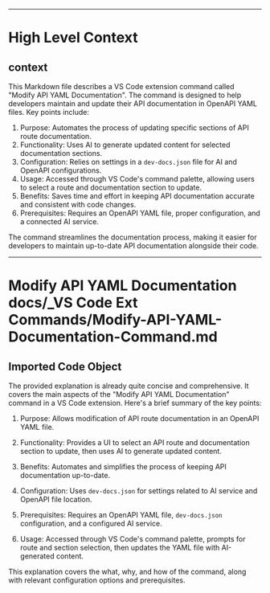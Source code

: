 

  ---
# High Level Context
## context
This Markdown file describes a VS Code extension command called "Modify API YAML Documentation". The command is designed to help developers maintain and update their API documentation in OpenAPI YAML files. Key points include:

1. Purpose: Automates the process of updating specific sections of API route documentation.
2. Functionality: Uses AI to generate updated content for selected documentation sections.
3. Configuration: Relies on settings in a `dev-docs.json` file for AI and OpenAPI configurations.
4. Usage: Accessed through VS Code's command palette, allowing users to select a route and documentation section to update.
5. Benefits: Saves time and effort in keeping API documentation accurate and consistent with code changes.
6. Prerequisites: Requires an OpenAPI YAML file, proper configuration, and a connected AI service.

The command streamlines the documentation process, making it easier for developers to maintain up-to-date API documentation alongside their code.

---
# Modify API YAML Documentation docs/_VS Code Ext Commands/Modify-API-YAML-Documentation-Command.md
## Imported Code Object
The provided explanation is already quite concise and comprehensive. It covers the main aspects of the "Modify API YAML Documentation" command in a VS Code extension. Here's a brief summary of the key points:

1. Purpose: Allows modification of API route documentation in an OpenAPI YAML file.

2. Functionality: Provides a UI to select an API route and documentation section to update, then uses AI to generate updated content.

3. Benefits: Automates and simplifies the process of keeping API documentation up-to-date.

4. Configuration: Uses `dev-docs.json` for settings related to AI service and OpenAPI file location.

5. Prerequisites: Requires an OpenAPI YAML file, `dev-docs.json` configuration, and a configured AI service.

6. Usage: Accessed through VS Code's command palette, prompts for route and section selection, then updates the YAML file with AI-generated content.

This explanation covers the what, why, and how of the command, along with relevant configuration options and prerequisites.

  